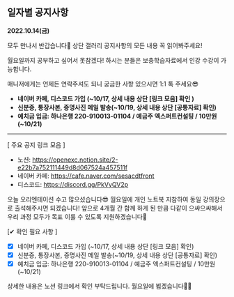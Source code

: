 ## 일자별 공지사항

**2022.10.14(금)**

모두 만나서 반갑습니다💪 상단 갤러리 공지사항의 모든 내용 꼭 읽어봐주세요!

월요일까지 공부하고 싶어서 못참겠다! 하시는 분들은 보충학습자료에서 인강 수강이 가능합니다.

매니저에게는 언제든 연락주셔도 되니 궁금한 사항 있으시면 1:1 톡 주세요😎

- **네이버 카페, 디스코드 가입 (~10/17, 상세 내용 상단 [링크 모음] 확인 )**
- **신분증, 통장사본, 증명사진 메일 발송(~10/19, 상세 내용 상단 [공통자료] 확인)**
- **예치금 입금: 하나은행 220-910013-01104 / 예금주 엑스퍼트컨설팅 / 10만원 (~10/21)**


---



[ 주요 공지 링크 모음 ]

- 노션: https://openexc.notion.site/2-e22b7a752111449d8d067524a457511f
- 네이버 카페: https://cafe.naver.com/sesacdtfront
- 디스코드: https://discord.gg/PkVyQV2p


오늘 오리엔테이션 수고 많으셨습니다😎
월요일에 개인 노트북 지참하여 동일 강의장으로 출석해주시면 되겠습니다!
앞으로 4개월 간 함께 하게 된 만큼 다같이 으쌰으쌰해서 우리 과정 모두가 목표 이룰 수 있도록 지원하겠습니다💪

[✔ 확인 필요 사항 ]
- [x] 네이버 카페, 디스코드 가입 (~10/17, 상세 내용 상단 [링크 모음] 확인)
- [x] 신분증, 통장사본, 증명사진 메일 발송(~10/19, 상세 내용 상단 [공통자료] 확인)
- [x] 예치금 입금: 하나은행 220-910013-01104 / 예금주 엑스퍼트컨설팅 / 10만원 (~10/21)  

상세한 내용은 노션 링크에서 확인 부탁드립니다.
월요일에 뵙겠습니다🙌🙌
